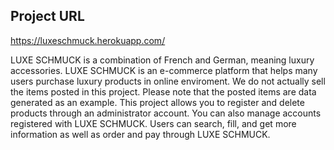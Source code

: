 ## Project URL

https://luxeschmuck.herokuapp.com/


LUXE SCHMUCK is a combination of French and German, meaning luxury accessories. LUXE SCHMUCK is an e-commerce platform that helps many users purchase luxury products in online enviroment. We do not actually sell the items posted in this project. Please note that the posted items are data generated as an example. This project allows you to register and delete products through an administrator account. You can also manage accounts registered with LUXE SCHMUCK. Users can search, fill, and get more information as well as order and pay through LUXE SCHMUCK.

